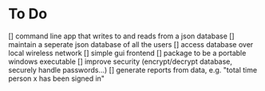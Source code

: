 To Do
=====

[] command line app that writes to and reads from a json database
[] maintain a seperate json database of all the users
[] access database over local wireless network
[] simple gui frontend
[] package to be a portable windows executable
[] improve security (encrypt/decrypt database, securely handle passwords...)
[] generate reports from data, e.g. "total time person x has been signed in"
